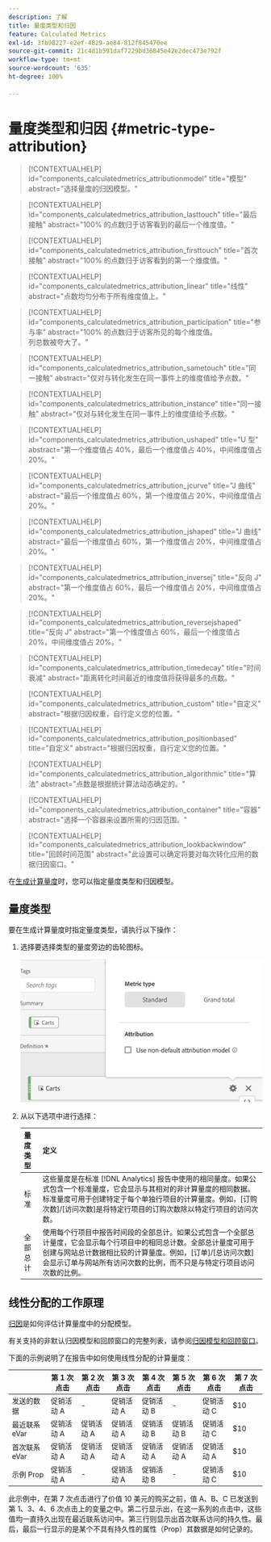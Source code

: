 ```yaml
---
description: 了解
title: 量度类型和归因
feature: Calculated Metrics
exl-id: 3fb98227-e2ef-4829-ae84-812f845470ee
source-git-commit: 21c4d1b591daf7229bd36845e42e2dec473e792f
workflow-type: tm+mt
source-wordcount: '635'
ht-degree: 100%

---
```


# 量度类型和归因 {#metric-type-attribution}

>[!CONTEXTUALHELP]
>id="components_calculatedmetrics_attributionmodel"
>title="模型"
>abstract="选择量度的归因模型。"

>[!CONTEXTUALHELP]
>id="components_calculatedmetrics_attribution_lasttouch"
>title="最后接触"
>abstract="100% 的点数归于访客看到的最后一个维度值。"

>[!CONTEXTUALHELP]
>id="components_calculatedmetrics_attribution_firsttouch"
>title="首次接触"
>abstract="100% 的点数归于访客看到的第一个维度值。"

>[!CONTEXTUALHELP]
>id="components_calculatedmetrics_attribution_linear"
>title="线性"
>abstract="点数均匀分布于所有维度值上。"

>[!CONTEXTUALHELP]
>id="components_calculatedmetrics_attribution_participation"
>title="参与率"
>abstract="100% 的点数归于访客所见的每个维度值。<br/>列总数被夸大了。"

>[!CONTEXTUALHELP]
>id="components_calculatedmetrics_attribution_sametouch"
>title="同一接触"
>abstract="仅对与转化发生在同一事件上的维度值给予点数。"

>[!CONTEXTUALHELP]
>id="components_calculatedmetrics_attribution_instance"
>title="同一接触"
>abstract="仅对与转化发生在同一事件上的维度值给予点数。"

>[!CONTEXTUALHELP]
>id="components_calculatedmetrics_attribution_ushaped"
>title="U 型"
>abstract="第一个维度值占 40%，最后一个维度值占 40%，中间维度值占 20%。"

>[!CONTEXTUALHELP]
>id="components_calculatedmetrics_attribution_jcurve"
>title="J 曲线"
>abstract="最后一个维度值占 60%，第一个维度值占 20%，中间维度值占 20%。"

>[!CONTEXTUALHELP]
>id="components_calculatedmetrics_attribution_jshaped"
>title="J 曲线"
>abstract="最后一个维度值占 60%，第一个维度值占 20%，中间维度值占 20%。"

>[!CONTEXTUALHELP]
>id="components_calculatedmetrics_attribution_inversej"
>title="反向 J"
>abstract="第一个维度值占 60%，最后一个维度值占 20%，中间维度值占 20%。"

>[!CONTEXTUALHELP]
>id="components_calculatedmetrics_attribution_reversejshaped"
>title="反向 J"
>abstract="第一个维度值占 60%，最后一个维度值占 20%，中间维度值占 20%。"

>[!CONTEXTUALHELP]
>id="components_calculatedmetrics_attribution_timedecay"
>title="时间衰减"
>abstract="距离转化时间最近的维度值将获得最多的点数。"

>[!CONTEXTUALHELP]
>id="components_calculatedmetrics_attribution_custom"
>title="自定义"
>abstract="根据归因权重，自行定义您的位置。"

>[!CONTEXTUALHELP]
>id="components_calculatedmetrics_attribution_positionbased"
>title="自定义"
>abstract="根据归因权重，自行定义您的位置。"

>[!CONTEXTUALHELP]
>id="components_calculatedmetrics_attribution_algorithmic"
>title="算法"
>abstract="点数是根据统计算法动态确定的。"


>[!CONTEXTUALHELP]
>id="components_calculatedmetrics_attribution_container"
>title="容器"
>abstract="选择一个容器来设置所需的归因范围。"


>[!CONTEXTUALHELP]
>id="components_calculatedmetrics_attribution_lookbackwindow"
>title="回顾时间范围"
>abstract="此设置可以确定将要对每次转化应用的数据归因窗口。"

在[生成计算量度](/help/components/c-calcmetrics/c-workflow/cm-workflow/c-build-metrics/cm-build-metrics.md)时，您可以指定量度类型和归因模型。

## 量度类型

要在生成计算量度时指定量度类型，请执行以下操作：

1. 选择要选择类型的量度旁边的齿轮图标。

   ![](assets/cm_type_alloc.png)

1. 从以下选项中进行选择：

   | 量度类型 | 定义 |
   |---|---|
   | 标准 | 这些量度是在标准 [!DNL Analytics] 报告中使用的相同量度。如果公式包含一个标准量度，它会显示与其相对的非计算量度的相同数据。标准量度可用于创建特定于每个单独行项目的计算量度。例如，[订购次数]/[访问次数]是将特定行项目的订购次数除以特定行项目的访问次数。 |
   | 全部总计 | 使用每个行项目中报告时间段的全部总计。如果公式包含一个全部总计量度，它会显示每个行项目中的相同总计数。全部总计量度可用于创建与网站总计数据相比较的计算量度。例如，[订单]/[总访问次数]会显示订单与网站所有访问次数的比例，而不只是与特定行项目访问次数的比例。 |

## 线性分配的工作原理

[归因](/help/analyze/analysis-workspace/attribution/overview.md)是如何评估计算量度中的分配模型。

有关支持的非默认归因模型和回顾窗口的完整列表，请参阅[归因模型和回顾窗口](/help/analyze/analysis-workspace/attribution/models.md)。

下面的示例说明了在报告中如何使用线性分配的计算量度：

| | 第 1 次点击 | 第 2 次点击 | 第 3 次点击 | 第 4 次点击 | 第 5 次点击 | 第 6 次点击 | 第 7 次点击 |
|--- |--- |--- |--- |--- |--- |--- |--- |
| 发送的数据 | 促销活动 A | - | 促销活动 A | 促销活动 B | - | 促销活动 C | $10 |
| 最近联系 eVar | 促销活动 A | 促销活动 A | 促销活动 A | 促销活动 B | 促销活动 B | 促销活动 C | $10 |
| 首次联系 eVar | 促销活动 A | 促销活动 A | 促销活动 A | 促销活动 A | 促销活动 A | 促销活动 A | $10 |
| 示例 Prop | 促销活动 A | - | 促销活动 A | 促销活动 B | - | 促销活动 C | $10 |

此示例中，在第 7 次点击进行了价值 10 美元的购买之前，值 A、B、C 已发送到第 1、3、4、6 次点击上的变量之中。第二行显示出，在这一系列的点击中，这些值均一直持久出现在最近联系访问中。第三行则显示出首次联系访问的持久性。最后，最后一行显示的是某个不具有持久性的属性（Prop）其数据是如何记录的。

